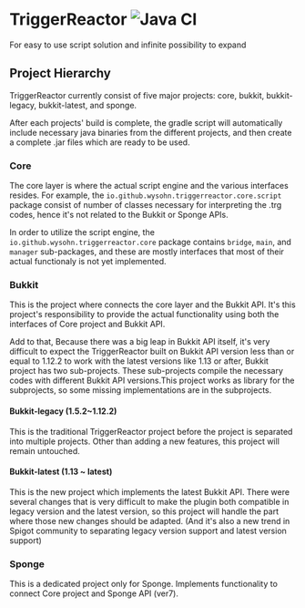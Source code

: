 # TriggerReactor ![Java CI](https://github.com/TriggerReactor/TriggerReactor/workflows/Java%20CI/badge.svg)

For easy to use script solution and infinite possibility to expand

## Project Hierarchy
TriggerReactor currently consist of five major projects: core, bukkit, bukkit-legacy, bukkit-latest, and sponge.

After each projects' build is complete, the gradle script will automatically include necessary java binaries from the different projects, and then create a complete .jar files which are ready to be used.

### Core
The core layer is where the actual script engine and the various interfaces resides. For example, the `io.github.wysohn.triggerreactor.core.script` package consist of number of classes necessary for interpreting the .trg codes, hence it's not related to the Bukkit or Sponge APIs. 

In order to utilize the script engine, the `io.github.wysohn.triggerreactor.core` package contains `bridge`, `main`, and `manager` sub-packages, and these are mostly interfaces that most of their actual functionaly is not yet implemented.

### Bukkit
This is the project where connects the core layer and the Bukkit API. It's this project's responsibility to provide the actual functionality using both the interfaces of Core project and Bukkit API.

Add to that, Because there was a big leap in Bukkit API itself, it's very difficult to expect the TriggerReactor built on Bukkit API version less than or equal to 1.12.2 to work with the latest versions like 1.13 or after, Bukkit project has two sub-projects. These sub-projects compile the necessary codes with different Bukkit API versions.This project works as library for the subprojects, so some missing implementations are in the subprojects.

#### Bukkit-legacy (1.5.2~1.12.2)
This is the traditional TriggerReactor project before the project is separated into multiple projects. Other than adding a new features, this project will remain untouched.

#### Bukkit-latest (1.13 ~ latest)
This is the new project which implements the latest Bukkit API. There were several changes that is very difficult to make the plugin both compatible in legacy version and the latest version, so this project will handle the part where those new changes should be adapted. (And it's also a new trend in Spigot community to separating legacy version support and latest version support)

### Sponge
This is a dedicated project only for Sponge. Implements functionality to connect Core project and Sponge API (ver7).
